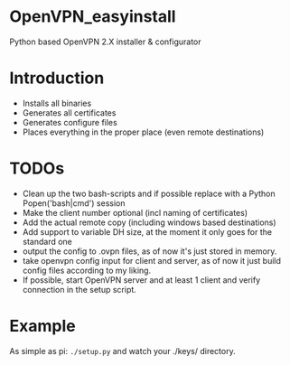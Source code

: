 OpenVPN_easyinstall
===================

Python based OpenVPN 2.X installer &amp; configurator


Introduction
============

 - Installs all binaries
 - Generates all certificates
 - Generates configure files
 - Places everything in the proper place (even remote destinations)


TODOs
=====

 - Clean up the two bash-scripts and if possible replace with a Python Popen('bash|cmd') session
 - Make the client number optional (incl naming of certificates)
 - Add the actual remote copy (including windows based destinations)
 - Add support to variable DH size, at the moment it only goes for the standard one
 - output the config to .ovpn files, as of now it's just stored in memory.
 - take openvpn config input for client and server, as of now it just build config files according to my liking.
 - If possible, start OpenVPN server and at least 1 client and verify connection in the setup script.

Example
=======
As simple as pi:
``./setup.py``
and watch your ./keys/ directory.
